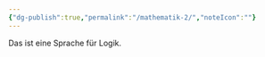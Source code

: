 ```yaml
---
{"dg-publish":true,"permalink":"/mathematik-2/","noteIcon":""}
---
```


Das ist eine Sprache für Logik.